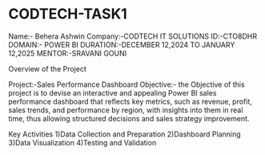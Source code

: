 # CODTECH-TASK1

Name:- Behera Ashwin
Company:-CODTECH IT SOLUTIONS
ID:-CTO8DHR
DOMAIN:- POWER BI
DURATION:-DECEMBER 12,2024 TO JANUARY 12,2025
MENTOR:-SRAVANI GOUNI

Overview of the Project

Project:-Sales Performance Dashboard
Objective:-
the Objective of this project is to devise an interactive and appealing Power BI sales performance dashboard that reflects key metrics, such as revenue, profit, sales trends, and performance by region, with insights into them in real time, thus allowing structured decisions and sales strategy improvement.

Key Activities
1)Data Collection and Preparation
2)Dashboard Planning
3)Data Visualization
4)Testing and Validation
